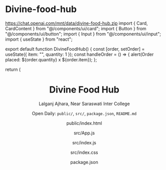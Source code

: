 # Divine-food-hub
https://chat.openai.com/mnt/data/divine-food-hub.zip
import { Card, CardContent } from "@/components/ui/card"; import { Button } from "@/components/ui/button"; import { Input } from "@/components/ui/input"; import { useState } from "react";

export default function DivineFoodHub() { const [order, setOrder] = useState({ item: "", quantity: 1 }); const handleOrder = () => { alert(Order placed: ${order.quantity} x ${order.item}); };

return ( <div className="min-h-screen bg-gradient-to-br from-blue-900 to-black text-white font-sans p-4"> <header className="text-center py-6"> <h1 className="text-4xl font-bold text-yellow-400">Divine Food Hub</h1> <p className="text-lg mt-2">Lalganj Ajhara, Near Saraswati Inter College</p> <p className="text-sm">Open Daily:
`public/`, `src/`, `package.json`, `README.md`

public/index.html

src/App.js

src/index.js

src/index.css

package.json
